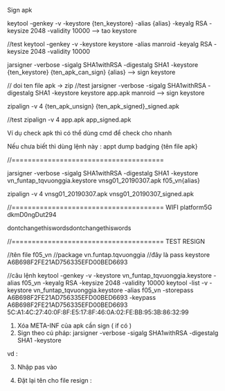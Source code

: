 Sign apk


keytool -genkey -v -keystore {ten_keystore} -alias {alias} -keyalg RSA -keysize 2048 -validity 10000  --> tao keystore

//test
keytool -genkey -v -keystore keystore -alias manroid -keyalg RSA -keysize 2048 -validity 10000

jarsigner -verbose -sigalg SHA1withRSA -digestalg SHA1 -keystore {ten_keystore} {ten_apk_can_sign} {alias} --> sign keystore


// doi ten file apk -> zip
//test
jarsigner -verbose -sigalg SHA1withRSA -digestalg SHA1 -keystore keystore app.apk manroid --> sign keystore


zipalign -v 4 {ten_apk_unsign} {ten_apk_signed}_signed.apk

//test
zipalign -v 4 app.apk app_signed.apk





Ví dụ check apk thì có thể dùng cmd để check
cho nhanh


Nếu chưa biết thì dùng lệnh này :
appt dump badging {tên file apk}


//======================================

jarsigner -verbose -sigalg SHA1withRSA -digestalg SHA1 -keystore vn_funtap_tqvuonggia.keystore vnsg01_20190307.apk f05_vn{alias}


zipalign -v 4 vnsg01_20190307.apk vnsg01_20190307_signed.apk


//======================================
				WIFI
platform5G
dkmD0ngDut294

dontchangethiswordsdontchangethiswords


//======================================
			TEST RESIGN



//tên file
f05_vn
//package
vn.funtap.tqvuonggia
//đây là pass keystore
A6B698F2FE21AD756335EFD00BED6693

//câu lệnh
keytool -genkey -v -keystore vn_funtap_tqvuonggia.keystore -alias f05_vn -keyalg RSA -keysize 2048 -validity 10000
keytool -list -v -keystore vn_funtap_tqvuonggia.keystore -alias f05_vn -storepass A6B698F2FE21AD756335EFD00BED6693 -keypass A6B698F2FE21AD756335EFD00BED6693
5C:A1:4C:27:40:0F:8F:E5:17:8F:46:0A:02:FE:BB:95:3B:86:32:99



1. Xóa META-INF của apk cần sign ( if  có ) 
2. Sign theo cú pháp:
jarsigner -verbose -sigalg SHA1withRSA -digestalg SHA1 -keystore <file key store> <file APK > <alias>

vd : 

3. Nhập pas vào

4. Đặt lại tên cho file resign :

